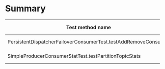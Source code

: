 # Summary

Test method name | Failures | Report | Search issues | Create issue | Fixed by |
---------------- | -------- | ------ | ------------- | ------------ | -------- |
PersistentDispatcherFailoverConsumerTest.testAddRemoveConsumer | 1 | [Report](./org.apache.pulsar.broker.service.PersistentDispatcherFailoverConsumerTest.testAddRemoveConsumer.md) | [Issues](https://github.com/apache/pulsar/issues?q=PersistentDispatcherFailoverConsumerTest%20testAddRemoveConsumer) | [Create issue](https://github.com/apache/pulsar/issues/new?labels=flaky-tests&title=Flaky-test%3A+PersistentDispatcherFailoverConsumerTest.testAddRemoveConsumer&body=%0A%23%23%23+Search+before+asking%0A%0A-+%5BX%5D+I+searched+in+the+%5Bissues%5D%28https%3A%2F%2Fgithub.com%2Fapache%2Fpulsar%2Fissues%29+and+found+nothing+similar.%0A%0A%23%23%23+Example+failures%0A%0A-+%5B2023-11-14T09%3A59%3A00.0584287Z%5D%28https%3A%2F%2Fgithub.com%2Fapache%2Fpulsar%2Factions%2Fruns%2F6848845020%2Fjob%2F18658354726%23step%3A9%3A500%29+%0A%0A%0A%23%23%23+Exception+stacktrace%0A%0A%60%60%60%0Ajava.lang.AssertionError%3A+expected+object+to+not+be+null%0A%09at+org.testng.Assert.fail%28Assert.java%3A110%29%0A%09at+org.testng.Assert.assertNotNull%28Assert.java%3A1483%29%0A%09at+org.testng.Assert.assertNotNull%28Assert.java%3A1467%29%0A%09at+org.apache.pulsar.broker.service.PersistentDispatcherFailoverConsumerTest.testAddRemoveConsumer%28PersistentDispatcherFailoverConsumerTest.java%3A380%29%0A%09at+java.base%2Fjdk.internal.reflect.NativeMethodAccessorImpl.invoke0%28Native+Method%29%0A%09at+java.base%2Fjdk.internal.reflect.NativeMethodAccessorImpl.invoke%28NativeMethodAccessorImpl.java%3A77%29%0A%09at+java.base%2Fjdk.internal.reflect.DelegatingMethodAccessorImpl.invoke%28DelegatingMethodAccessorImpl.java%3A43%29%0A%09at+java.base%2Fjava.lang.reflect.Method.invoke%28Method.java%3A568%29%0A%09at+org.testng.internal.invokers.MethodInvocationHelper.invokeMethod%28MethodInvocationHelper.java%3A139%29%0A%09at+org.testng.internal.invokers.InvokeMethodRunnable.runOne%28InvokeMethodRunnable.java%3A47%29%0A%09at+org.testng.internal.invokers.InvokeMethodRunnable.call%28InvokeMethodRunnable.java%3A76%29%0A%09at+org.testng.internal.invokers.InvokeMethodRunnable.call%28InvokeMethodRunnable.java%3A11%29%0A%09at+java.base%2Fjava.util.concurrent.FutureTask.run%28FutureTask.java%3A264%29%0A%09at+java.base%2Fjava.util.concurrent.ThreadPoolExecutor.runWorker%28ThreadPoolExecutor.java%3A1136%29%0A%09at+java.base%2Fjava.util.concurrent.ThreadPoolExecutor%24Worker.run%28ThreadPoolExecutor.java%3A635%29%0A%09at+java.base%2Fjava.lang.Thread.run%28Thread.java%3A840%29%0A%0A%60%60%60%0A%0A%0A%23%23%23+Are+you+willing+to+submit+a+PR%3F%0A%0A-+%5B+%5D+I%27m+willing+to+submit+a+PR%21%0A) | |
SimpleProducerConsumerStatTest.testPartitionTopicStats | 1 | [Report](./org.apache.pulsar.client.api.SimpleProducerConsumerStatTest.testPartitionTopicStats.md) | [Issues](https://github.com/apache/pulsar/issues?q=SimpleProducerConsumerStatTest%20testPartitionTopicStats) | [Create issue](https://github.com/apache/pulsar/issues/new?labels=flaky-tests&title=Flaky-test%3A+SimpleProducerConsumerStatTest.testPartitionTopicStats&body=%0A%23%23%23+Search+before+asking%0A%0A-+%5BX%5D+I+searched+in+the+%5Bissues%5D%28https%3A%2F%2Fgithub.com%2Fapache%2Fpulsar%2Fissues%29+and+found+nothing+similar.%0A%0A%23%23%23+Example+failures%0A%0A-+%5B2023-11-20T01%3A02%3A53.7594231Z%5D%28https%3A%2F%2Fgithub.com%2Fapache%2Fpulsar%2Factions%2Fruns%2F6924059347%2Fjob%2F18832938299%23step%3A11%3A1414%29+%0A%0A%0A%23%23%23+Exception+stacktrace%0A%0A%60%60%60%0Ajava.lang.AssertionError%3A+Received+message+my-message-2+did+not+match+the+expected+message+my-message-1+expected+%5Bmy-message-1%5D+but+found+%5Bmy-message-2%5D%0A%09at+org.testng.Assert.fail%28Assert.java%3A110%29%0A%09at+org.testng.Assert.failNotEquals%28Assert.java%3A1577%29%0A%09at+org.testng.Assert.assertEqualsImpl%28Assert.java%3A149%29%0A%09at+org.testng.Assert.assertEquals%28Assert.java%3A131%29%0A%09at+org.apache.pulsar.client.api.ProducerConsumerBase.testMessageOrderAndDuplicates%28ProducerConsumerBase.java%3A59%29%0A%09at+org.apache.pulsar.client.api.SimpleProducerConsumerStatTest.testPartitionTopicStats%28SimpleProducerConsumerStatTest.java%3A499%29%0A%09at+java.base%2Fjdk.internal.reflect.NativeMethodAccessorImpl.invoke0%28Native+Method%29%0A%09at+java.base%2Fjdk.internal.reflect.NativeMethodAccessorImpl.invoke%28NativeMethodAccessorImpl.java%3A77%29%0A%09at+java.base%2Fjdk.internal.reflect.DelegatingMethodAccessorImpl.invoke%28DelegatingMethodAccessorImpl.java%3A43%29%0A%09at+java.base%2Fjava.lang.reflect.Method.invoke%28Method.java%3A568%29%0A%09at+org.testng.internal.invokers.MethodInvocationHelper.invokeMethod%28MethodInvocationHelper.java%3A139%29%0A%09at+org.testng.internal.invokers.InvokeMethodRunnable.runOne%28InvokeMethodRunnable.java%3A47%29%0A%09at+org.testng.internal.invokers.InvokeMethodRunnable.call%28InvokeMethodRunnable.java%3A76%29%0A%09at+org.testng.internal.invokers.InvokeMethodRunnable.call%28InvokeMethodRunnable.java%3A11%29%0A%09at+java.base%2Fjava.util.concurrent.FutureTask.run%28FutureTask.java%3A264%29%0A%09at+java.base%2Fjava.util.concurrent.ThreadPoolExecutor.runWorker%28ThreadPoolExecutor.java%3A1136%29%0A%09at+java.base%2Fjava.util.concurrent.ThreadPoolExecutor%24Worker.run%28ThreadPoolExecutor.java%3A635%29%0A%09at+java.base%2Fjava.lang.Thread.run%28Thread.java%3A840%29%0A%0A%60%60%60%0A%0A%0A%23%23%23+Are+you+willing+to+submit+a+PR%3F%0A%0A-+%5B+%5D+I%27m+willing+to+submit+a+PR%21%0A) | |
